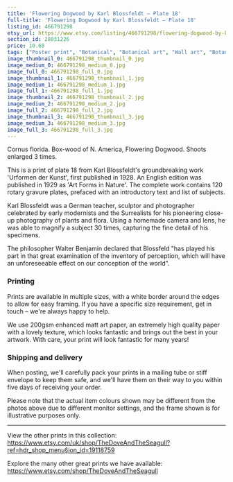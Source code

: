 ```yaml
---
title: 'Flowering Dogwood by Karl Blossfeldt – Plate 18'
full-title: 'Flowering Dogwood by Karl Blossfeldt – Plate 18'
listing_id: 466791298
etsy_url: https://www.etsy.com/listing/466791298/flowering-dogwood-by-karl-blossfeldt?utm_source=site&utm_medium=api&utm_campaign=api
section_id: 28031226
price: 10.60
tags: ["Poster print", "Botanical", "Botanical art", "Wall art", "Botanical poster", "Photograph", "Vintage", "Black and white", "Sepia", "Minimal", "Fern", "High quality print", "Urformen der Kunst"]
image_thumbnail_0: 466791298_thumbnail_0.jpg
image_medium_0: 466791298_medium_0.jpg
image_full_0: 466791298_full_0.jpg
image_thumbnail_1: 466791298_thumbnail_1.jpg
image_medium_1: 466791298_medium_1.jpg
image_full_1: 466791298_full_1.jpg
image_thumbnail_2: 466791298_thumbnail_2.jpg
image_medium_2: 466791298_medium_2.jpg
image_full_2: 466791298_full_2.jpg
image_thumbnail_3: 466791298_thumbnail_3.jpg
image_medium_3: 466791298_medium_3.jpg
image_full_3: 466791298_full_3.jpg
---
```

Cornus florida. Box-wood of N. America, Flowering Dogwood. Shoots enlarged 3 times.

This is a print of plate 18 from Karl Blossfeldt&#39;s groundbreaking work &#39;Urformen der Kunst&#39;, first published in 1928. An English edition was published in 1929 as &#39;Art Forms in Nature&#39;. The complete work contains 120 rotary gravure plates, prefaced with an introductory text and list of subjects.

Karl Blossfeldt was a German teacher, sculptor and photographer celebrated by early modernists and the Surrealists for his pioneering close-up photography of plants and flora. Using a homemade camera and lens, he was able to magnify a subject 30 times, capturing the fine detail of his specimens.

The philosopher Walter Benjamin declared that Blossfeld &quot;has played his part in that great examination of the inventory of perception, which will have an unforeseeable effect on our conception of the world&quot;. 

### Printing

Prints are available in multiple sizes, with a white border around the edges to allow for easy framing. If you have a specific size requirement, get in touch – we&#39;re always happy to help.

We use 200gsm enhanced matt art paper, an extremely high quality paper with a lovely texture, which looks fantastic and brings out the best in your artwork. With care, your print will look fantastic for many years!

### Shipping and delivery

When posting, we&#39;ll carefully pack your prints in a mailing tube or stiff envelope to keep them safe, and we&#39;ll have them on their way to you within five days of receiving your order.

Please note that the actual item colours shown may be different from the photos above due to different monitor settings, and the frame shown is for illustrative purposes only.

---

View the other prints in this collection: https://www.etsy.com/uk/shop/TheDoveAndTheSeagull?ref=hdr_shop_menu§ion_id=19118759

Explore the many other great prints we have available: https://www.etsy.com/shop/TheDoveAndTheSeagull
